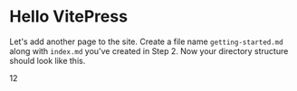# Hello VitePress

Let's add another page to the site. Create a file name `getting-started.md` along with `index.md` you've created in Step 2. Now your directory structure should look like this.

12